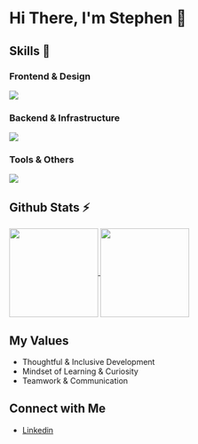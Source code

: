 # Hi There, I'm Stephen 👋

## Skills 🚀 <br/>
<h3>Frontend & Design</h3>
<p><img src="https://skillicons.dev/icons?i=html,css,js,react,nextjs,tailwind,sass,ts,figma,xd" /></p>

<h3>Backend & Infrastructure</h3>
<p><img src="https://skillicons.dev/icons?i=nodejs,express,nestjs,docker,postgres,prisma,sqlite,redis,sentry,supabase,nginx,gcp,netlify,vercel" /></p>

<h3>Tools & Others</h3>
<p><img src="https://skillicons.dev/icons?i=git,github,gitlab,npm,yarn,discordjs,graphql,md,obsidian,postman" /></p>

## Github Stats ⚡ <br/>
<a href="https://github.com/Stephenklop">
  <img align="center" src="https://github-readme-stats.vercel.app/api?username=Stephenklop&amp;show_icons=true&amp;theme=radical" height="160"  witdh="480" />
</a>
<a href="https://github.com/Stephenklop">
  <img align="center" src="http://github-readme-streak-stats.herokuapp.com?user=Stephenklop&theme=radical" height="160" witdh="480" />
</a>

## My Values
- Thoughtful & Inclusive Development <br/>
- Mindset of Learning & Curiosity <br/>
- Teamwork & Communication

## Connect with Me
- [Linkedin](https://www.linkedin.com/in/stephen-klop/) <br/>
